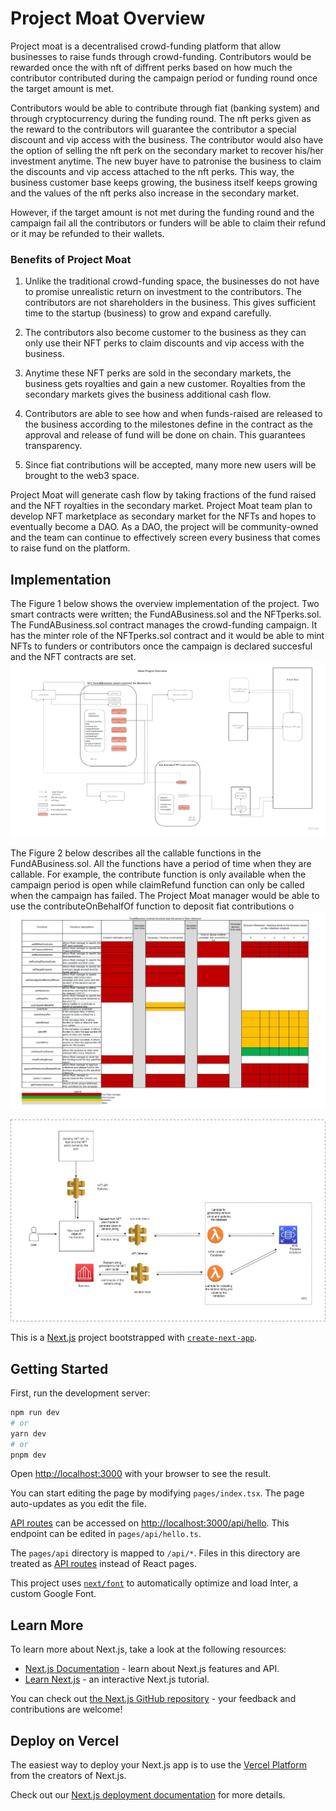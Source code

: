 # Project Moat Overview

Project moat is a decentralised crowd-funding platform that allow businesses
to raise funds through crowd-funding. Contributors would be rewarded once the
with nft of diffrent perks based on how much the contributor contributed during the
campaign period or funding round once the target amount is met.

Contributors would be able to contribute through fiat (banking system) and through
cryptocurrency during the funding round. The nft perks given as the reward to the
contributors will guarantee the contributor a special discount and vip access with
the business. The contributor would also have the option of selling the nft perk on
the secondary market to recover his/her investment anytime. The new buyer have
to patronise the business to claim the discounts and vip access attached to the nft
perks. This way, the business customer base keeps growing, the business itself keeps
growing and the values of the nft perks also increase in the secondary market.

However, if the target amount is not met during the funding round and the campaign
fail all the contributors or funders will be able to claim their refund or it
may be refunded to their wallets.

### Benefits of Project Moat

1. Unlike the traditional crowd-funding space, the businesses do not have to promise
   unrealistic return on investment to the contributors. The contributors are not shareholders
   in the business. This gives sufficient time to the startup (business) to grow and expand
   carefully.

2. The contributors also become customer to the business as they can only use their NFT perks
   to claim discounts and vip access with the business.

3. Anytime these NFT perks are sold in the secondary markets, the business gets royalties and gain
   a new customer. Royalties from the secondary markets gives the business additional cash flow.

4. Contributors are able to see how and when funds-raised are released to the business according
   to the milestones define in the contract as the approval and release of fund will be done on chain.
   This guarantees transparency.

5. Since fiat contributions will be accepted, many more new users will be brought to the web3 space.

Project Moat will generate cash flow by taking fractions of the fund raised and the NFT royalties
in the secondary market. Project Moat team plan to develop NFT marketplace as secondary market for
the NFTs and hopes to eventually become a DAO. As a DAO, the project will be community-owned and the team
can continue to effectively screen every business that comes to raise fund on the platform.

## Implementation

The Figure 1 below shows the overview implementation of the project. Two smart contracts were written; the
FundABusiness.sol and the NFTperks.sol. The FundABusiness.sol contract manages the crowd-funding campaign.
It has the minter role of the NFTperks.sol contract and it would be able to mint NFTs to funders or
contributors once the campaign is declared succesful and the NFT contracts are set.
![`Figure 1`](moat-overview.jpg)

The Figure 2 below describes all the callable functions in the FundABusiness.sol. All the functions have
a period of time when they are callable. For example, the contribute function is only available when the campaign period is open while claimRefund function can only be called when the campaign has failed.
The Project Moat manager would be able to use the contributeOnBehalfOf function to deposit fiat
contributions o
![alt text](fund-a-business-functions.jpg)

![alt text](moat-proveddit.jpg)

This is a [Next.js](https://nextjs.org/) project bootstrapped with [`create-next-app`](https://github.com/vercel/next.js/tree/canary/packages/create-next-app).

## Getting Started

First, run the development server:

```bash
npm run dev
# or
yarn dev
# or
pnpm dev
```

Open [http://localhost:3000](http://localhost:3000) with your browser to see the result.

You can start editing the page by modifying `pages/index.tsx`. The page auto-updates as you edit the file.

[API routes](https://nextjs.org/docs/api-routes/introduction) can be accessed on [http://localhost:3000/api/hello](http://localhost:3000/api/hello). This endpoint can be edited in `pages/api/hello.ts`.

The `pages/api` directory is mapped to `/api/*`. Files in this directory are treated as [API routes](https://nextjs.org/docs/api-routes/introduction) instead of React pages.

This project uses [`next/font`](https://nextjs.org/docs/basic-features/font-optimization) to automatically optimize and load Inter, a custom Google Font.

## Learn More

To learn more about Next.js, take a look at the following resources:

- [Next.js Documentation](https://nextjs.org/docs) - learn about Next.js features and API.
- [Learn Next.js](https://nextjs.org/learn) - an interactive Next.js tutorial.

You can check out [the Next.js GitHub repository](https://github.com/vercel/next.js/) - your feedback and contributions are welcome!

## Deploy on Vercel

The easiest way to deploy your Next.js app is to use the [Vercel Platform](https://vercel.com/new?utm_medium=default-template&filter=next.js&utm_source=create-next-app&utm_campaign=create-next-app-readme) from the creators of Next.js.

Check out our [Next.js deployment documentation](https://nextjs.org/docs/deployment) for more details.
